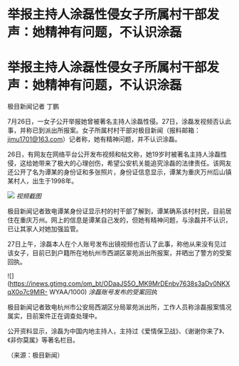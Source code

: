 # 举报主持人涂磊性侵女子所属村干部发声：她精神有问题，不认识涂磊

# 举报主持人涂磊性侵女子所属村干部发声：她精神有问题，不认识涂磊

极目新闻记者 丁鹏

7月26日，一女子公开举报她曾被著名主持人涂磊性侵。27日，涂磊发视频否认此事，并称已到派出所报案。女子所属村村干部对极目新闻（报料邮箱：jimu1701@163.com）记者称，她有精神问题，并不认识涂磊。

26日，有网友在网络平台公开发布视频和帖文称，她19岁时被著名主持人涂磊性侵，这给她带来了极大的心理创伤，希望公安机关能追究涂磊的法律责任。该网友还公开了名为谭某的身份证和多张照片，身份证信息显示，谭某为重庆万州后山镇某村人，出生于1998年。

![](https://inews.gtimg.com/om_bt/OJTEXuiQReiPxQpYrX6nFLIr2EE0ss4wokArOdZBUJG_0AA/1000)
_视频截图_

极目新闻记者致电谭某身份证显示村的村干部了解到，谭某确系该村村民，目前居住在重庆万州。网上的信息是谭某自己发的，但她有精神问题，与涂磊并不认识，已让其家人对她加强监管。

27日上午，涂磊本人在个人账号发布出镜视频也否认了此事，称他从来没有见过该女子，目前已到户籍所在地杭州市西湖区翠苑派出所报案，并晒出了警方的受案回执。

![](https://inews.gtimg.com/om_bt/ODaaJS5O_MK9MrDEnbv7638s3aDv0NKXqX0o7c9MlR-
WYAA/1000) _涂磊账号发布的受案回执_

极目新闻记者致电杭州市公安局西湖区分局翠苑派出所，工作人员称涂磊报案情况属实，目前案件正在调查处理中。

公开资料显示，涂磊为中国内地主持人，主持过《爱情保卫战》、《谢谢你来了》、《非你莫属》等著名栏目。

（来源：极目新闻）

